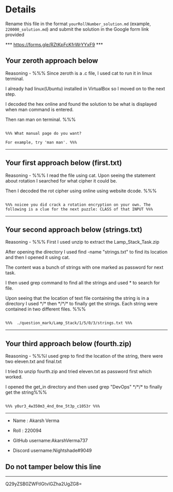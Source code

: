 # Details



Rename this file in the format `yourRollNumber_solution.md` (example, `220000_solution.md`) and submit the solution in the Google form link provided 

*** https://forms.gle/RZtKpFcKfrWrYYxF9 ***





## Your zeroth approach below



Reasoning - %%% Since zeroth is a .c file, I used cat to run it in linux terminal.

I already had linux(Ubuntu) installed in VirtualBox so I moved on to the next step.

I decoded the hex online and found the solution to be what is displayed when man command is entered.

Then ran man on terminal. %%%



``` 

%%% What manual page do you want?

For example, try 'man man'. %%%

```



---



## Your first approach below (first.txt)



Reasoning - %%% I read the file using cat. Upon seeing the statement about rotation I searched for what cipher it could be.

Then I decoded the rot cipher using online using website dcode. %%%



```

%%% noicee you did crack a rotation encryption on your own. The following is a clue for the next puzzle: CLASS of that INPUT %%%

```



---



## Your second approach below (strings.txt)



Reasoning - %%% First I used unzip to extract the Lamp_Stack_Task.zip

After opening the directory I used find -name "strings.txt" to find its location and then I opened it using cat.

The content was a bunch of strings with one marked as password for next task.

I then used grep command to find all the strings and used * to search for file.

Upon seeing that the location of text file containing the string is in a directory I used \*/\* then \*/\*/\* to finally get the strings. Each string were contained in two different files. %%%



```

%%%  ./question_mark/Lamp_Stack/1/5/0/3/strings.txt %%%

```



---



## Your third approach below (fourth.zip)



Reasoning - %%%I used grep to find the location of the string, there were two eleven.txt and final.txt

I tried to unzip fourth.zip and tried eleven.txt as password first which worked.

I opened the get_in directory and then used grep "DevOps" \*/\*/\* to finally get the string%%%



```

%%% y0ur3_4w350m3_4nd_0ne_5t3p_c1053r %%%

```



---





- Name : Akarsh Verma

- Roll : 220094

- GitHub username:AkarshVerma737

- Discord username:Nightshade#9049





## Do not tamper below this line



---



Q29yZSB0ZWFtIGtvIGZha2UgZG8=
